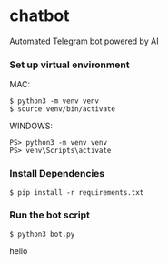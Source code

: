 # chatbot
Automated Telegram bot powered by AI

### Set up virtual environment
MAC:
```
$ python3 -m venv venv
$ source venv/bin/activate
```
WINDOWS:
```
PS> python3 -m venv venv
PS> venv\Scripts\activate
```

### Install Dependencies
```
$ pip install -r requirements.txt
```

### Run the bot script
```
$ python3 bot.py
```
hello